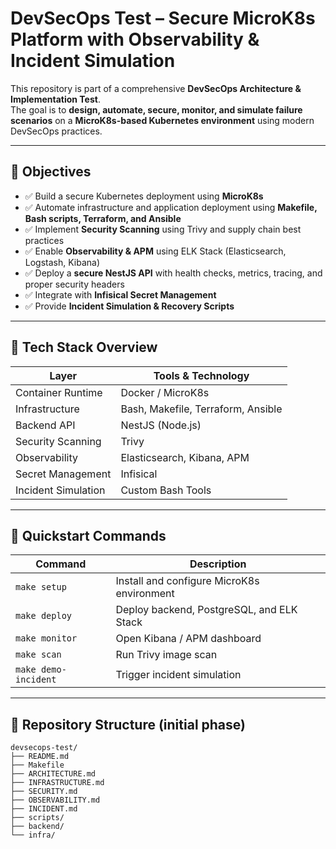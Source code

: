 # DevSecOps Test – Secure MicroK8s Platform with Observability & Incident Simulation

This repository is part of a comprehensive **DevSecOps Architecture & Implementation Test**.  
The goal is to **design, automate, secure, monitor, and simulate failure scenarios** on a **MicroK8s-based Kubernetes environment** using modern DevSecOps practices.

---

## 🎯 Objectives

- ✅ Build a secure Kubernetes deployment using **MicroK8s**
- ✅ Automate infrastructure and application deployment using **Makefile, Bash scripts, Terraform, and Ansible**
- ✅ Implement **Security Scanning** using Trivy and supply chain best practices
- ✅ Enable **Observability & APM** using ELK Stack (Elasticsearch, Logstash, Kibana)
- ✅ Deploy a **secure NestJS API** with health checks, metrics, tracing, and proper security headers
- ✅ Integrate with **Infisical Secret Management**
- ✅ Provide **Incident Simulation & Recovery Scripts**

---

## 📌 Tech Stack Overview

| Layer               | Tools & Technology |
|-------------------|-------------------|
| Container Runtime  | Docker / MicroK8s |
| Infrastructure     | Bash, Makefile, Terraform, Ansible |
| Backend API        | NestJS (Node.js) |
| Security Scanning  | Trivy |
| Observability      | Elasticsearch, Kibana, APM |
| Secret Management  | Infisical |
| Incident Simulation| Custom Bash Tools |

---

## 🚀 Quickstart Commands

| Command | Description |
|---------|------------|
| `make setup` | Install and configure MicroK8s environment |
| `make deploy` | Deploy backend, PostgreSQL, and ELK Stack |
| `make monitor` | Open Kibana / APM dashboard |
| `make scan` | Run Trivy image scan |
| `make demo-incident` | Trigger incident simulation |

---

## 📂 Repository Structure (initial phase)

```
devsecops-test/
├── README.md
├── Makefile
├── ARCHITECTURE.md
├── INFRASTRUCTURE.md
├── SECURITY.md
├── OBSERVABILITY.md
├── INCIDENT.md
├── scripts/
├── backend/
└── infra/
```



